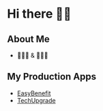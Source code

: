# Hi there 🤙🏼

## About Me
- 🧑🏽‍⚕️ & 👨🏽‍💻
<!--
**Knivemare/Knivemare** is a ✨ _special_ ✨ repository because its `README.md` (this file) appears on your GitHub profile.

Here are some ideas to get you started:

- 🔭 I’m currently working on ...
- 🌱 I’m currently learning ...
- 👯 I’m looking to collaborate on ...
- 🤔 I’m looking for help with ...
- 💬 Ask me about ...
- 📫 How to reach me: ...
- 😄 Pronouns: ...
- ⚡ Fun fact: ...
-->

## My Production Apps
- [EasyBenefit](https://easybenefit.de)
- [TechUpgrade](https://techupgrade.de)